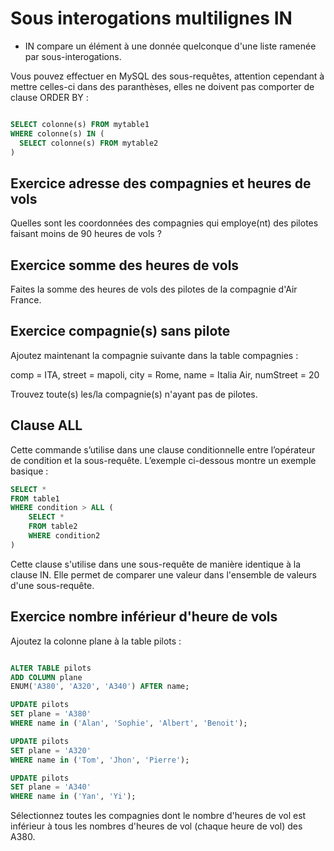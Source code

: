 
# Sous interogations multilignes IN

- IN compare un élément à une donnée quelconque d'une liste ramenée par sous-interogations.

Vous pouvez effectuer en MySQL des sous-requêtes, attention cependant à mettre celles-ci dans des paranthèses, elles ne doivent pas comporter de clause ORDER BY :

```sql

SELECT colonne(s) FROM mytable1
WHERE colonne(s) IN (
  SELECT colonne(s) FROM mytable2
)
```

## Exercice adresse des compagnies et heures de vols

Quelles sont les coordonnées des compagnies qui employe(nt) des pilotes faisant moins de 90 heures de vols ?

## Exercice somme des heures de vols

Faites la somme des heures de vols des pilotes de la compagnie d'Air France.

## Exercice compagnie(s) sans pilote

Ajoutez maintenant la compagnie suivante dans la table compagnies :

comp = ITA, street = mapoli, city = Rome, name = Italia Air, numStreet =  20

Trouvez toute(s) les/la compagnie(s) n'ayant pas de pilotes.

## Clause ALL

Cette commande s’utilise dans une clause conditionnelle entre l’opérateur de condition et la sous-requête. L’exemple ci-dessous montre un exemple basique :

```sql
SELECT *
FROM table1
WHERE condition > ALL (
    SELECT *
    FROM table2
    WHERE condition2
)
```

Cette clause s'utilise dans une sous-requête de manière identique à la clause IN. Elle permet de comparer une valeur dans l'ensemble de valeurs d'une sous-requête.

## Exercice nombre inférieur d'heure de vols

Ajoutez la colonne plane à la table pilots :

```sql

ALTER TABLE pilots
ADD COLUMN plane
ENUM('A380', 'A320', 'A340') AFTER name;

UPDATE pilots
SET plane = 'A380'
WHERE name in ('Alan', 'Sophie', 'Albert', 'Benoit');

UPDATE pilots
SET plane = 'A320'
WHERE name in ('Tom', 'Jhon', 'Pierre');

UPDATE pilots
SET plane = 'A340'
WHERE name in ('Yan', 'Yi');
```

Sélectionnez toutes les compagnies dont le nombre d'heures de vol est inférieur à tous les nombres d'heures de vol (chaque heure de vol) des A380.
